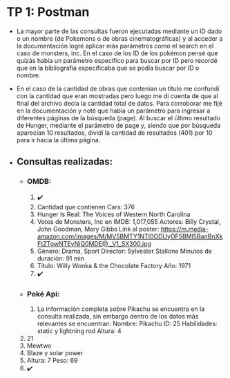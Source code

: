 # TP 1: Postman

 - La mayor parte de las consultas fueron ejecutadas mediante un ID dado o un nombre (de Pokemons o de obras cinematográficas) y al acceder a la documentación logré aplicar más parámetros como el search en el caso de monsters, inc.
En el caso de los ID de los pokémon pensé que quizás había un parámetro específico para buscar por ID pero recordé que en la bibliografía especificaba que se podía buscar por ID o nombre.

- En el caso de la cantidad de obras que contenían un título me confundí con la cantidad que eran mostradas pero luego me di cuenta de que al final del archivo decía la cantidad total de datos. 
Para corroborar me fijé en la documentación y noté que había un parámetro para ingresar a diferentes páginas de la búsqueda (page).
Al buscar el último resultado de Hunger, mediante el parámetro de page y, siendo que por búsqueda aparecían 10 resultados, dividí la cantidad de resultados (401) por 10 para ir hacia la última página.

 - ## Consultas realizadas:
   - ### OMDB:
     1. ✔️
     2. Cantidad que contienen Cars: 376
     3. Hunger Is Real: The Voices of Western North Carolina
     4. Votos de Monsters, Inc en IMDB: 1,017,055
        Actores: Billy Crystal, John Goodman, Mary Gibbs
        Link al poster: https://m.media-amazon.com/images/M/MV5BMTY1NTI0ODUyOF5BMl5BanBnXkFtZTgwNTEyNjQ0MDE@._V1_SX300.jpg
     5. Género: Drama, Sport
        Director: Sylvester Stallone
        Minutos de duración: 91 min
     6. Título: Willy Wonka & the Chocolate Factory
        Año: 1971
     7. ✔️
   - ### Poké Api:
     1. La información completa sobre Pikachu se encuentra en la consulta realizada, sin embargo dentro de los datos más relevantes se encuentran:
       Nombre: Pikachu
       ID: 25
       Habilidades: static y lightning rod
       Altura: 4
    2. 21
    3. Mewtwo
    4. Blaze y solar power
    5. Altura: 7
      Peso: 69
    6. ✔️
